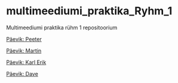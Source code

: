 # multimeediumi_praktika_Ryhm_1

Multimeediumi praktika rühm 1 repositoorium

[Päevik: Peeter](/Praktikapäevikud/Peeter_Alliksaar.md)

[Päevik: Martin](/Praktikapäevikud/Martin_Kangur.md)

[Päevik: Karl Erik](/Praktikapäevikud/Karl_Erik_Kalmus.md)

[Päevik: Dave](/Praktikapäevikud/Dave_Talimaa.md)
